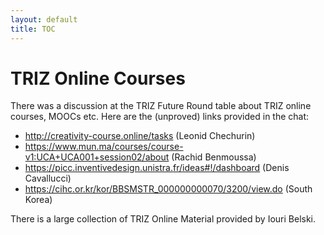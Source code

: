 ```yaml
---
layout: default
title: TOC
---
```


# TRIZ Online Courses

There was a discussion at the TRIZ Future Round table about TRIZ online
courses, MOOCs etc. Here are the (unproved) links provided in the chat:
* <http://creativity-course.online/tasks> (Leonid Chechurin)
* <https://www.mun.ma/courses/course-v1:UCA+UCA001+session02/about> (Rachid Benmoussa) 
* <https://picc.inventivedesign.unistra.fr/ideas#!/dashboard> (Denis Cavallucci) 
* <https://cihc.or.kr/kor/BBSMSTR_000000000070/3200/view.do> (South Korea)

There is a large collection of TRIZ Online Material provided by Iouri Belski. 

